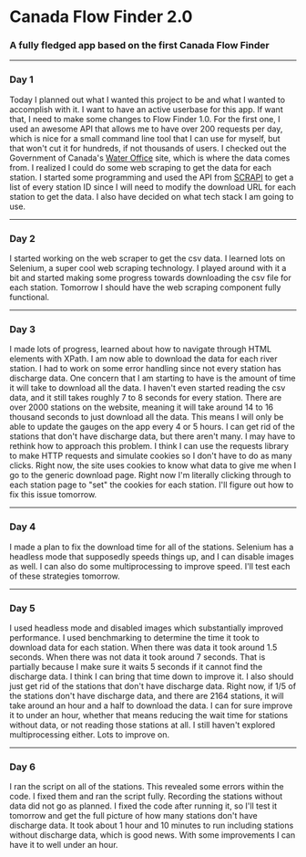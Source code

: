 # Canada Flow Finder 2.0
### A fully fledged app based on the first Canada Flow Finder

---
### Day 1
Today I planned out what I wanted this project to be and what I wanted to accomplish with it. I want to have an active userbase for this app. If want that, I need to make some changes to Flow Finder 1.0. For the first one, I used an awesome API that allows me to have over 200 requests per day, which is nice for a small command line tool that I can use for myself, but that won't cut it for hundreds, if not thousands of users. I checked out the Government of Canada's [Water Office](https://wateroffice.ec.gc.ca/) site, which is where the data comes from. I realized I could do some web scraping to get the data for each station. I started some programming and used the API from [SCRAPI](https://scrap2api.web.app/) to get a list of every station ID since I will need to modify the download URL for each station to get the data. I also have decided on what tech stack I am going to use.

---
### Day 2
I started working on the web scraper to get the csv data. I learned lots on Selenium, a super cool web scraping technology. I played around with it a bit and started making some progress towards downloading the csv file for each station. Tomorrow I should have the web scraping component fully functional. 

--- 
### Day 3
I made lots of progress, learned about how to navigate through HTML elements with XPath. I am now able to download the data for each river station. I had to work on some error handling since not every station has discharge data. One concern that I am starting to have is the amount of time it will take to download all the data. I haven't even started reading the csv data, and it still takes roughly 7 to 8 seconds for every station. There are over 2000 stations on the website, meaning it will take around 14 to 16 thousand seconds to just download all the data. This means I will only be able to update the gauges on the app every 4 or 5 hours. I can get rid of the stations that don't have discharge data, but there aren't many. I may have to rethink how to approach this problem. I think I can use the requests library to make HTTP requests and simulate cookies so I don't have to do as many clicks. Right now, the site uses cookies to know what data to give me when I go to the generic download page. Right now I'm literally clicking through to each station page to "set" the cookies for each station. I'll figure out how to fix this issue tomorrow. 

--- 
### Day 4
I made a plan to fix the download time for all of the stations. Selenium has a headless mode that supposedly speeds things up, and I can disable images as well. I can also do some multiprocessing to improve speed. I'll test each of these strategies tomorrow. 

--- 
### Day 5
I used headless mode and disabled images which substantially improved performance. I used benchmarking to determine the time it took to download data for each station. When there was data it took around 1.5 seconds. When there was not data it took around 7 seconds. That is partially because I make sure it waits 5 seconds if it cannot find the discharge data. I think I can bring that time down to improve it. I also should just get rid of the stations that don't have discharge data. Right now, if 1/5 of the stations don't have discharge data, and there are 2164 stations, it will take around an hour and a half to download the data. I can for sure improve it to under an hour, whether that means reducing the wait time for stations without data, or not reading those stations at all. I still haven't explored multiprocessing either. Lots to improve on. 

---
### Day 6
I ran the script on all of the stations. This revealed some errors within the code. I fixed them and ran the script fully. Recording the stations without data did not go as planned. I fixed the code after running it, so I'll test it tomorrow and get the full picture of how many stations don't have discharge data. It took about 1 hour and 10 minutes to run including stations without discharge data, which is good news. With some improvements I can have it to well under an hour. 